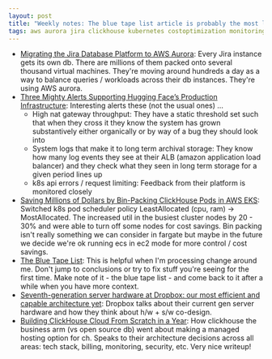 ```yaml
---
layout: post
title: "Weekly notes: The blue tape list article is probably the most likely to have a positive impact on how I view the world and work. And I've recently discovered the clickhouse engineering blog is absolutely incredible ..."
tags: aws aurora jira clickhouse kubernetes costoptimization monitoring
---
```


* [Migrating the Jira Database Platform to AWS Aurora](https://www.atlassian.com/blog/atlassian-engineering/migrating-jira-database-platform-to-aws-aurora): Every Jira instance gets its own db. There are millions of them packed onto several thousand virtual machines. They're moving around hundreds a day as a way to balance queries / workloads across their db instances. They're using AWS aurora.
* [Three Mighty Alerts Supporting Hugging Face’s Production Infrastructure](https://huggingface.co/blog/infrastructure-alerting): Interesting alerts these (not the usual ones) ...
  * High nat gateway throughput: They have a static threshold set such that when they cross it they know the system has grown substantively either organically or by way of a bug they should look into
  * System logs that make it to long term archival storage: They know how many log events they see at their ALB (amazon application load balancer) and they check what they seen in long term storage for a given period lines up
  * k8s api errors / request limiting: Feedback from their platform is monitored closely
* [Saving Millions of Dollars by Bin-Packing ClickHouse Pods in AWS EKS](https://clickhouse.com/blog/packing-kubernetes-pods-more-efficiently-saving-money): Switched k8s pod scheduler policy LeastAllocated (cpu, ram) -> MostAllocated. The increased util in the busiest cluster nodes by 20 - 30% and were able to turn off some nodes for cost savings. Bin packing isn't really something we can consider in fargate but maybe in the future we decide we're ok running ecs in ec2 mode for more control / cost savings.
* [The Blue Tape List](https://randsinrepose.com/archives/the-blue-tape-list/): This is helpful when I'm processing change around me. Don't jump to conclusions or try to fix stuff you're seeing for the first time. Make note of it - the blue tape list - and come back to it after a while when you have more context.
* [Seventh-generation server hardware at Dropbox: our most efficient and capable architecture yet](https://dropbox.tech/infrastructure/seventh-generation-server-hardware): Dropbox talks about their current gen server hardware and how they think about h/w + s/w co-design.
* [Building ClickHouse Cloud From Scratch in a Year](https://clickhouse.com/blog/building-clickhouse-cloud-from-scratch-in-a-year): How clickhouse the business arm (vs open source db) went about making a managed hosting option for ch. Speaks to their architecture decisions across all areas: tech stack, billing, monitoring, security, etc. Very nice writeup!